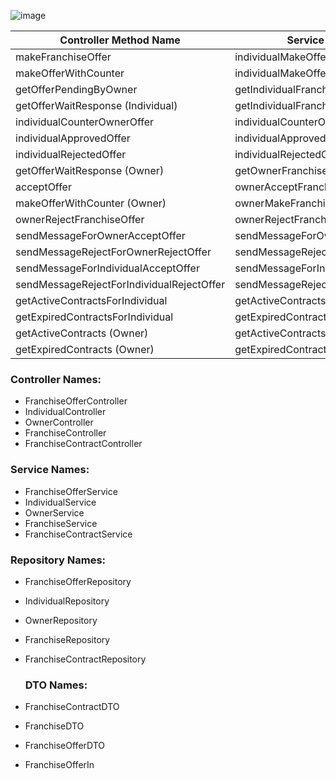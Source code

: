 ![image](https://github.com/user-attachments/assets/e4b3759f-da8f-4b14-aa3c-fcfa0535f8a0)
















| **Controller Method Name**                        | **Service Method Name**                               |
|----------------------------------------------------|-------------------------------------------------------|
| makeFranchiseOffer                                 | individualMakeOfferSameDeal                           |
| makeOfferWithCounter                               | individualMakeOfferWithCounter                        |
| getOfferPendingByOwner                             | getIndividualFranchiseOfferPendingByOwner             |
| getOfferWaitResponse (Individual)                  | getIndividualFranchiseOfferWaitResponse               |
| individualCounterOwnerOffer                        | individualCounterOwnerOffer                           |
| individualApprovedOffer                            | individualApprovedOffer                               |
| individualRejectedOffer                            | individualRejectedOffer                               |
| getOfferWaitResponse (Owner)                       | getOwnerFranchiseOfferWaitResponse                    |
| acceptOffer                                        | ownerAcceptFranchiseOffer                             |
| makeOfferWithCounter (Owner)                       | ownerMakeFranchiseCounterForIndividual                |
| ownerRejectFranchiseOffer                          | ownerRejectFranchiseOffer                             |
| sendMessageForOwnerAcceptOffer                     | sendMessageForOwnerAcceptOffer                        |
| sendMessageRejectForOwnerRejectOffer               | sendMessageRejectForOwnerRejectOffer                  |
| sendMessageForIndividualAcceptOffer                | sendMessageForIndividualAcceptOffer                   |
| sendMessageRejectForIndividualRejectOffer          | sendMessageRejectForIndividualRejectOffer             |
| getActiveContractsForIndividual                    | getActiveContractsForIndividual                       |
| getExpiredContractsForIndividual                   | getExpiredContractsForIndividual                      |
| getActiveContracts (Owner)                         | getActiveContractsOwner                               |
| getExpiredContracts (Owner)                        | getExpiredContractsOwner                              |

### Controller Names:

- FranchiseOfferController
- IndividualController
- OwnerController
- FranchiseController
- FranchiseContractController

### Service Names:

- FranchiseOfferService
- IndividualService
- OwnerService
- FranchiseService
- FranchiseContractService

### Repository Names:

- FranchiseOfferRepository
- IndividualRepository
- OwnerRepository
- FranchiseRepository
- FranchiseContractRepository

  ### DTO Names:

- FranchiseContractDTO
- FranchiseDTO
- FranchiseOfferDTO
- FranchiseOfferIn

